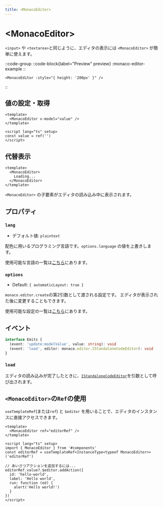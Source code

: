 ```yaml
---
title: <MonacoEditor>
---
```


# &lt;MonacoEditor&gt;
`<input>` や `<textarea>`と同じように、エディタの表示には `<MonacoEditor>` が簡単に使えます。

::code-group
  ::code-block{label="Preview" preview}
  :monaco-editor-example
  ::
  ```vue [Code]
  <MonacoEditor :style="{ height: '200px' }" />
  ```
::

## 値の設定・取得
```vue
<template>
  <MonacoEditor v-model="value" />
</template>

<script lang="ts" setup>
const value = ref('')
</script>
```

## 代替表示
```vue
<template>
  <MonacoEditor>
    Loading...
  </MonacoEditor>
</template>
```
`<MonacoEditor>` の子要素がエディタの読み込み中に表示されます。

## プロパティ
### `lang`
- デフォルト値: `plaintext`

配色に用いるプログラミング言語です。`options.language` の値を上書きします。

使用可能な言語の一覧は[こちら](https://github.com/microsoft/monaco-editor/tree/main/src/basic-languages)にあります。

### `options`
- Default: `{ automaticLayout: true }`

`monaco.editor.create`の第2引数として渡される設定です。
エディタが表示された後に変更することもできます。

使用可能な設定の一覧は[こちら](https://microsoft.github.io/monaco-editor/docs.html#interfaces/editor.IStandaloneEditorConstructionOptions.html)にあります。

## イベント
```ts
interface Emits {
  (event: 'update:modelValue', value: string): void
  (event: 'load', editor: monaco.editor.IStandaloneCodeEditor): void
}
```
### `load`
エディタの読み込みが完了したときに、[`IStandaloneCodeEditor`](https://microsoft.github.io/monaco-editor/api/interfaces/monaco.editor.IStandaloneCodeEditor.html)を引数として呼び出されます。

## `<MonacoEditor>`の`Ref`の使用
`useTemplateRef`(または`ref`) と `$editor` を用いることで、エディタのインスタンスに直接アクセスできます。
```vue
<template>
  <MonacoEditor ref="editorRef" />
</template>

<script lang="ts" setup>
import { MonacoEditor } from '#components'
const editorRef = useTemplateRef<InstanceType<typeof MonacoEditor>>('editorRef')

// あいさつアクションを追加するには...
editorRef.value?.$editor.addAction({
  id: 'hello-world',
  label: 'Hello world',
  run: function (ed) {
    alert('Hello world!')
  }
})
</script>
```
